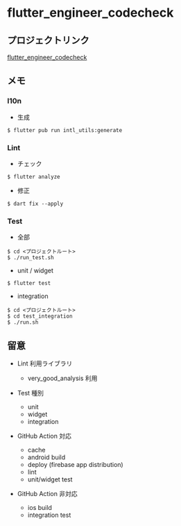 # flutter_engineer_codecheck

## プロジェクトリンク

[flutter_engineer_codecheck](https://github.com/users/ShotaIuchi/projects/6/views/2)

## メモ

### l10n

- 生成

```
$ flutter pub run intl_utils:generate
```

### Lint

- チェック

```
$ flutter analyze
```

- 修正

```
$ dart fix --apply
```

### Test

- 全部

```
$ cd <プロジェクトルート>
$ ./run_test.sh
```

- unit / widget

```
$ flutter test
```

- integration

```
$ cd <プロジェクトルート>
$ cd test_integration
$ ./run.sh
```

## 留意

- Lint 利用ライブラリ

  - very_good_analysis 利用

- Test 種別

  - unit
  - widget
  - integration

- GitHub Action 対応

  - cache
  - android build
  - deploy (firebase app distribution)
  - lint
  - unit/widget test

- GitHub Action 非対応

  - ios build
  - integration test
